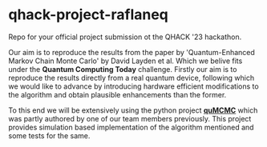 # qhack-project-raflaneq
Repo for your official project submission ot the QHACK '23 hackathon.

Our aim is to reproduce the results from the paper by 'Quantum-Enhanced Markov Chain Monte Carlo' by David Layden et al. Which we belive fits under the **Quantum Computing Today** challenge. Firstly our aim is to reproduce the results directly from a real quantum device, following which we would like to advance by introducing hardware efficient modifications to the algorithm and obtain plausible enhancements than the former.

To this end we will be extensively using the python project [**quMCMC**](https://github.com/pafloxy/quMCMC) which was partly authored by one of our team members previously. This project provides simulation based implementation of the algorithm mentioned and some tests for the same.